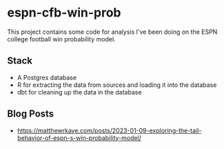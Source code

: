 # espn-cfb-win-prob

This project contains some code for analysis I've been doing on the ESPN college football win probability model. 

## Stack

* A Postgres database
* R for extracting the data from sources and loading it into the database
* dbt for cleaning up the data in the database

## Blog Posts

* https://matthewrkaye.com/posts/2023-01-09-exploring-the-tail-behavior-of-espn-s-win-probability-model/
